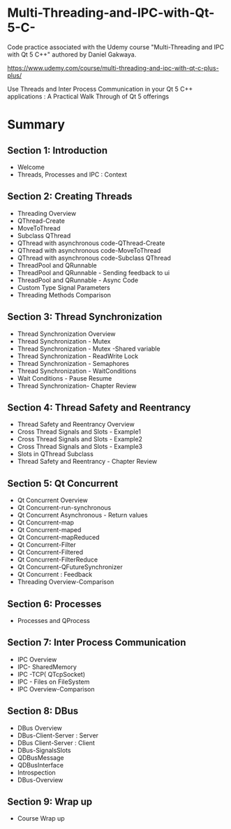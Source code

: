 # Multi-Threading-and-IPC-with-Qt-5-C-
Code practice associated with the Udemy course "Multi-Threading and IPC with Qt 5 C++" authored by Daniel Gakwaya.

https://www.udemy.com/course/multi-threading-and-ipc-with-qt-c-plus-plus/

Use Threads and Inter Process Communication in your Qt 5 C++ applications : A Practical Walk Through of Qt 5 offerings

# Summary
## Section 1: Introduction
* Welcome
* Threads, Processes and IPC : Context

## Section 2: Creating Threads
* Threading Overview
* QThread-Create
* MoveToThread
* Subclass QThread
* QThread with asynchronous code-QThread-Create
* QThread with asynchronous code-MoveToThread
* QThread with asynchronous code-Subclass QThread
* ThreadPool and QRunnable
* ThreadPool and QRunnable - Sending feedback to ui
* ThreadPool and QRunnable - Async Code
* Custom Type Signal Parameters
* Threading Methods Comparison

## Section 3: Thread Synchronization
* Thread Synchronization Overview
* Thread Synchronization - Mutex
* Thread Synchronization - Mutex -Shared variable
* Thread Synchronization - ReadWrite Lock
* Thread Synchronization - Semaphores
* Thread Synchronization - WaitConditions
* Wait Conditions - Pause Resume
* Thread Synchronization- Chapter Review

## Section 4: Thread Safety and Reentrancy
* Thread Safety and Reentrancy Overview
* Cross Thread Signals and Slots - Example1
* Cross Thread Signals and Slots - Example2
* Cross Thread Signals and Slots - Example3
* Slots in QThread Subclass
* Thread Safety and Reentrancy - Chapter Review

## Section 5: Qt Concurrent
* Qt Concurrent Overview
* Qt Concurrent-run-synchronous
* Qt Concurrent Asynchronous - Return values
* Qt Concurrent-map
* Qt Concurrent-maped
* Qt Concurrent-mapReduced
* Qt Concurrent-Filter
* Qt Concurrent-Filtered
* Qt Concurrent-FilterReduce
* Qt Concurrent-QFutureSynchronizer
* Qt Concurrent : Feedback
* Threading Overview-Comparison

## Section 6: Processes
* Processes and QProcess

## Section 7: Inter Process Communication
* IPC Overview
* IPC- SharedMemory
* IPC -TCP( QTcpSocket)
* IPC - Files on FileSystem
* IPC Overview-Comparison

## Section 8: DBus
* DBus Overview
* DBus-Client-Server : Server
* DBus Client-Server : Client
* DBus-SignalsSlots
* QDBusMessage
* QDBusInterface
* Introspection
* DBus-Overview

## Section 9: Wrap up
* Course Wrap up
